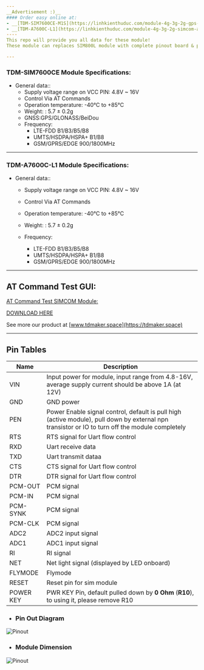 ```yaml
---
__Advertisement :)__
#### Order easy online at:
- __[TDM-SIM7600CE-M1S](https://linhkienthuduc.com/module-4g-3g-2g-gps-simcom-sim7600ce-m1s-lte-cat-4-ra-chan)__ - 2G/3G/4G LTE CAT 4 GPS BREAKOUT MODULE
- __[TDM-A7600C-L1](https://linhkienthuduc.com/module-4g-3g-2g-simcom-a7600c-l1-lte-cat-1-ra-chan)__ - 2G/3G/4G LTE CAT 1 BREAKOUT MODULE.
----
This repo will provide you all data for these module!
These module can replaces SIM800L module with complete pinout board & power converter, IO level shifter for your design

---
```


### TDM-SIM7600CE Module Specifications:

+ General data::
  - Supply voltage range on VCC PIN: 4.8V ~ 16V
  - Control Via AT Commands
  - Operation temperature: -40℃ to +85℃
  - Weight: : 5.7 ± 0.2g
  - GNSS:GPS/GLONASS/BeiDou
  - Frequency:
    * LTE-FDD B1/B3/B5/B8
    * UMTS/HSDPA/HSPA+ B1/B8
    * GSM/GPRS/EDGE 900/1800MHz
---
### TDM-A7600C-L1 Module Specifications:

+ General data::
  - Supply voltage range on VCC PIN: 4.8V ~ 16V
  - Control Via AT Commands
  - Operation temperature: -40℃ to +85℃
  - Weight: : 5.7 ± 0.2g

  - Frequency:
    * LTE-FDD B1/B3/B5/B8
    * UMTS/HSDPA/HSPA+ B1/B8
    * GSM/GPRS/EDGE 900/1800MHz

---
## AT Command Test GUI:

[AT Command Test SIMCOM Module: ](https://linhkienthuduc.com/at-command-test-cho-cac-dong-module-sim)

[DOWNLOAD HERE](https://github.com/TDLOGY/ATCommand_Test)

See more our product at  [www.tdmaker.space](https://tdmaker.space)

---

## Pin Tables

| Name| Description |
| ------ | ----------- |
| VIN | Input power for module, input range from 4.8-16V, average supply current should be above 1A (at 12V)|
| GND| GND power |
| PEN| Power Enable signal control, default is pull high (active module), pull down by external npn transistor or IO to turn off the module completely |
| RTS| RTS signal for Uart flow control|
| RXD| Uart receive data|
| TXD| Uart transmit dataa|
| CTS| CTS signal for Uart flow control|
| DTR| DTR signal for Uart flow control|
| PCM-OUT| PCM signal |
| PCM-IN | PCM signal |
| PCM-SYNK|PCM signal|
| PCM-CLK| PCM signal|
| ADC2| ADC2 input signal|
| ADC1| ADC1 input signal|
| RI| RI signal |
| NET| Net light signal (displayed by LED onboard) |
| FLYMODE| Flymode|
| RESET| Reset pin for sim module|
| POWER KEY| PWR KEY Pin, default pulled down by **0 Ohm** (**R10**), to using it, please remove R10|
- ### Pin  Out Diagram

![Pinout](https://github.com/TDLOGY/TDM-SIM7600CE/blob/main/TDM-SIM7600CE-pinout.PNG)

- ### Module Dimension

![Pinout](https://github.com/TDLOGY/TDM-SIM7600CE/blob/main/TDM-SIM7600CE-M1S%20Dimension.PNG)


